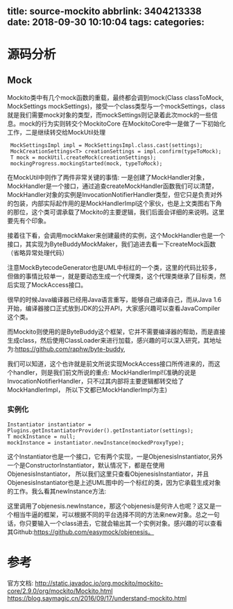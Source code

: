 title: source-mockito
abbrlink: 3404213338
date: 2018-09-30 10:10:04
tags:
categories:
---


# 源码分析

## Mock
Mockito类中有几个mock函数的重载，最终都会调到mock(Class<T> classToMock, MockSettings mockSettings)，接受一个class类型与一个mockSettings，class就是我们需要mock对象的类型，而mockSettings则记录着此次mock的一些信息。mock的行为实则转交个MockitoCore
在MockitoCore中一是做了一下初始化工作，二是继续转交给MockUtil处理

```
 MockSettingsImpl impl = MockSettingsImpl.class.cast(settings);
 MockCreationSettings<T> creationSettings = impl.confirm(typeToMock);
 T mock = mockUtil.createMock(creationSettings);
 mockingProgress.mockingStarted(mock, typeToMock);
```

在MockUtil中则作了两件非常关键的事情:
一是创建了MockHandler对象，MockHandler是一个接口，通过追查createMockHandler函数我们可以清楚，MockHandler对象的实例是InvocationNotifierHandler类型，但它只是负责对外的包装，内部实际起作用的是MockHandlerImpl这个家伙，也是上文类图右下角的那位，这个类可谓承载了Mockito的主要逻辑，我们后面会详细的来说明。这里要先有个印象。

接着往下看，会调用mockMaker来创建最终的实例，这个MockHandler也是一个接口，其实现为ByteBuddyMockMaker，我们追进去看一下createMock函数（省略异常处理代码）

注意MockBytecodeGenerator也是UML中标红的一个类，这里的代码比较多，但做的事情比较单一，就是要动态生成一个代理类，这个代理类继承了目标类，然后实现了MockAccess接口。

很早的时候Java编译器已经用Java语言重写，能够自己编译自己，而从Java 1.6开始，编译器接口正式放到JDK的公开API，大家感兴趣可以查看JavaCompiler这个类。

而Mockito则使用的是ByteBuddy这个框架，它并不需要编译器的帮助，而是直接生成class，然后使用ClassLoader来进行加载，感兴趣的可以深入研究，其地址为:https://github.com/raphw/byte-buddy,

我们可以知道，这个也许就是前文所说实现MockAccess接口所传进来的，而这个handler，则是我们前文所说的重点: MockHandlerImpl!(准确的说是InvocationNotifierHandler，只不过其内部将主要逻辑都转交给了MockHandlerImpl， 所以下文都已MockHandlerImpl为主)


### 实例化
```
Instantiator instantiator = Plugins.getInstantiatorProvider().getInstantiator(settings);
T mockInstance = null;
mockInstance = instantiator.newInstance(mockedProxyType);

```

这个Instantiator也是一个接口，它有两个实现，一是ObjenesisInstantiator,另外一个是ConstructorInstantiator，默认情况下，都是在使用 ObjenesisInstantiator， 所以我们这里只查看ObjenesisInstantiator，并且ObjenesisInstantiator也是上述UML图中的一个标红的类，因为它承载生成对象的工作。我么看其newInstance方法:

这里调用了objenesis.newInstance，那这个objenesis是何许人也呢？这又是一个相当牛逼的框架，可以根据不同的平台选择不同的方法来new对象。总之一句话，你只要输入一个class进去，它就会输出其一个实例对象。感兴趣的可以查看其Github:https://github.com/easymock/objenesis。




# 参考
官方文档: http://static.javadoc.io/org.mockito/mockito-core/2.9.0/org/mockito/Mockito.html
https://blog.saymagic.cn/2016/09/17/understand-mockito.html